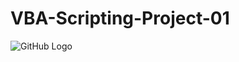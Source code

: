 # VBA-Scripting-Project-01
![GitHub Logo](https://github.com/obaid8712/Excel-Project-01/blob/master/PngImage/category.png)
